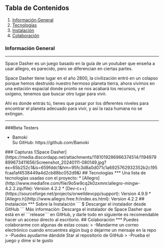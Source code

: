 ## Tabla de Contenidos
1. [Información General](#Información-General)
2. [Tecnologías](#Tecnologías)
3. [Instalación](#Instalación)
4. [Colaboración](#Colaboración)
### Información General
***
Space Dasher es un juego basado en la guía de un youtuber que enseña a usar allegro, es parecido, pero se diferencian en ciertas partes.

Space Dasher tiene lugar en el año 2800, la civilización entró en un colapso porque hemos destruido nuestro hermoso planeta tierra, ahora vivimos en una estación espacial donde pronto se nos acabará los recursos, y el oxígeno, tenemos que buscar otro lugar para vivir.

Ahí es donde entrás tú, tienes que pasar por los diferentes niveles para encontrar el planeta adecuado para vivir, y así la raza humana no se extingan.
***
###Beta Testers
<ul>
<li>Bamoki<br>
Su GitHub: https://github.com/Bamoki</li></ul>
### Capturas
![Space Dasher](https://media.discordapp.net/attachments/1181019286966374514/1194979899673411656/Screenshot_20240111-080149.jpg?ex=65b252c1&is=659fddc1&hm=95fc3d8a0d071c1a6925762932352b2c195fcaa1af4538449a4d2cb88bc052d9&)
## Tecnologías
***
Una lista de tecnologías usadas con el proyecto:
* [Allegro](http://www.mediafire.com/file/9o5w9cq2k0zxmnr/allegro-mingw-4.2.2.zip/file): Version 4.2.2
* [Dev-c++](https://sourceforge.net/projects/orwelldevcpp/support): Version 4.9.9
* [Allegro.h](http://www.allegro.free.fr/index.es.html): Version 4.2.2
## Instalación
***
Sobre la Instalación
```
$ Descargar el instalador desde GitHub
```
Más información: Descarga el instalador de Space Dasher que está en el ```release``` en GitHub, y darle todo en siguiente es recomendable hacer un acceso directo al escritorio.
## Colaboración
***
Puedes colaborarme con algunas de estas cosas:
> -Mandarme un correo electrónico cuando encuentres algún bug o dejarme un mensaje en la repo
> -Puedes ayudarme dándole Star al repositorio de GitHub
> -Prueba el juego y dime si te gusto
